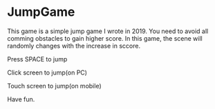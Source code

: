 # JumpGame
This game is a simple jump game I wrote in 2019. 
You need to avoid all comming obstacles to gain higher score. In this game, the scene will randomly changes with the increase in sccore. 


Press SPACE to jump

Click screen to jump(on PC)

Touch screen to jump(on mobile)

Have fun.
